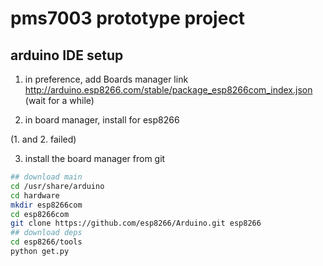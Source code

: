 # pms7003 prototype project

## arduino IDE setup
1. in preference, add Boards manager link
http://arduino.esp8266.com/stable/package_esp8266com_index.json
(wait for a while)

2. in board manager, install for esp8266

(1. and 2. failed)

3. install the board manager from git
```bash
## download main
cd /usr/share/arduino
cd hardware
mkdir esp8266com
cd esp8266com
git clone https://github.com/esp8266/Arduino.git esp8266
## download deps
cd esp8266/tools
python get.py
```
